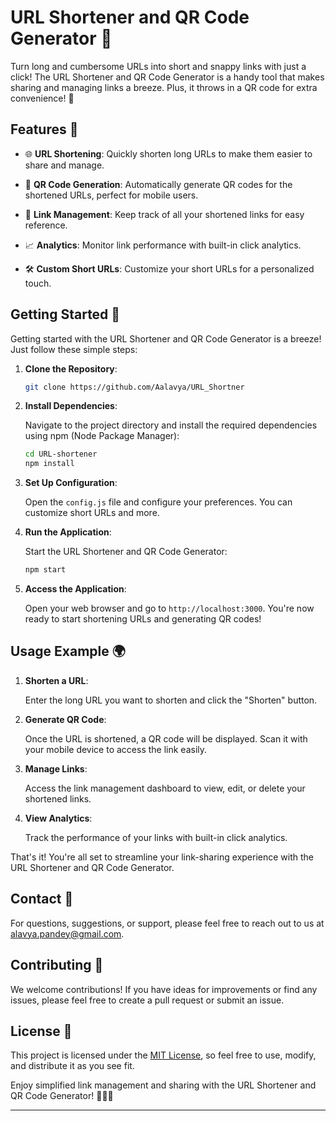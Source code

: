 
# URL Shortener and QR Code Generator 🚀

Turn long and cumbersome URLs into short and snappy links with just a click! The URL Shortener and QR Code Generator is a handy tool that makes sharing and managing links a breeze. 
Plus, it throws in a QR code for extra convenience! 🌟

## Features 🌈

- 🌐 **URL Shortening**: Quickly shorten long URLs to make them easier to share and manage.

- 📱 **QR Code Generation**: Automatically generate QR codes for the shortened URLs, perfect for mobile users.

- 📝 **Link Management**: Keep track of all your shortened links for easy reference.

- 📈 **Analytics**: Monitor link performance with built-in click analytics.

- 🛠️ **Custom Short URLs**: Customize your short URLs for a personalized touch.

## Getting Started 🚀

Getting started with the URL Shortener and QR Code Generator is a breeze! Just follow these simple steps:

1. **Clone the Repository**:

   ```bash
   git clone https://github.com/Aalavya/URL_Shortner
   ```

2. **Install Dependencies**:

   Navigate to the project directory and install the required dependencies using npm (Node Package Manager):

   ```bash
   cd URL-shortener
   npm install
   ```

3. **Set Up Configuration**:

   Open the `config.js` file and configure your preferences. You can customize short URLs and more.

4. **Run the Application**:

   Start the URL Shortener and QR Code Generator:

   ```bash
   npm start
   ```

5. **Access the Application**:

   Open your web browser and go to `http://localhost:3000`. You're now ready to start shortening URLs and generating QR codes!

## Usage Example 🌍

1. **Shorten a URL**:

   Enter the long URL you want to shorten and click the "Shorten" button.

2. **Generate QR Code**:

   Once the URL is shortened, a QR code will be displayed. Scan it with your mobile device to access the link easily.

3. **Manage Links**:

   Access the link management dashboard to view, edit, or delete your shortened links.

4. **View Analytics**:

   Track the performance of your links with built-in click analytics.

That's it! You're all set to streamline your link-sharing experience with the URL Shortener and QR Code Generator.

## Contact 📧

For questions, suggestions, or support, please feel free to reach out to us at alavya.pandey@gmail.com.

## Contributing 🤝

We welcome contributions! If you have ideas for improvements or find any issues, please feel free to create a pull request or submit an issue.

## License 📝

This project is licensed under the [MIT License](LICENSE), so feel free to use, modify, and distribute it as you see fit.

Enjoy simplified link management and sharing with the URL Shortener and QR Code Generator! 🚀🌐📱

---
